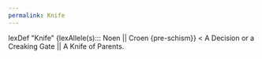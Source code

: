 ```yaml
---
permalink: Knife
---
```

lexDef "Knife" {lexAllele(s)::: Noen || Croen {pre-schism}} < A Decision or a Creaking Gate || A Knife of Parents.